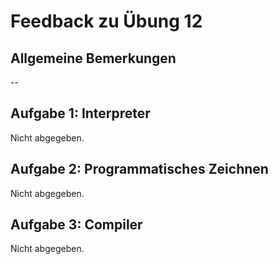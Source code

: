 Feedback zu Übung 12
===================

Allgemeine Bemerkungen
----------------------

--

Aufgabe 1: Interpreter
----------------------

Nicht abgegeben.

Aufgabe 2: Programmatisches Zeichnen
------------------------------------

Nicht abgegeben.

Aufgabe 3: Compiler
-------------------

Nicht abgegeben.
